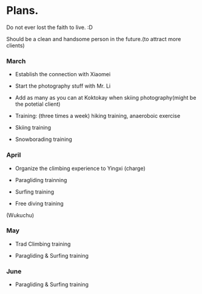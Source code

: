 # Plans.

Do not ever lost the faith to live. :D

Should be a clean and handsome person in the future.(to attract more clients)


### March

- Establish the connection with Xiaomei

- Start the photography stuff with Mr. Li

- Add as many as you can at Koktokay when skiing photography(might be the potetial client)

- Training: (three times a week) hiking training, anaeroboic exercise

- Skiing training

- Snowborading training

### April

- Organize the climbing experience to Yingxi (charge)

- Paragliding trainning

- Surfing training

- Free diving training

(Wukuchu)

### May

- Trad Climbing training

- Paragliding & Surfing training

### June

- Paragliding & Surfing training
